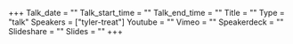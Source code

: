 +++
Talk_date = ""
Talk_start_time = ""
Talk_end_time = ""
Title = ""
Type = "talk"
Speakers = ["tyler-treat"]
Youtube = ""
Vimeo = ""
Speakerdeck = ""
Slideshare = ""
Slides = ""
+++

